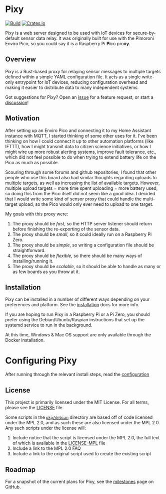 # Pixy

[![Build](https://github.com/cryptaliagy/pixy/actions/workflows/build.yaml/badge.svg)](https://github.com/cryptaliagy/pixy/actions/workflows/build.yaml)
[![Crates.io](https://img.shields.io/crates/v/pixy)](https://crates.io/crates/pixy)

Pixy is a web server designed to be used with IoT devices for secure-by-default sensor data relay. It was originally built for use with the Pimoroni Enviro Pico, so you could say it is a Raspberry Pi **Pi**co pro**xy**.

## Overview

Pixy is a Rust-based proxy for relaying sensor messages to multiple targets defined within a simple YAML configuration file. It acts as a single write-only entrypoint for IoT devices, reducing configuration overhead and making it easier to distribute data to many independent systems.

Got suggestions for Pixy? Open an [issue](https://github.com/cryptaliagy/pixy/issues) for a feature request, or start a [discussion](https://github.com/cryptaliagy/pixy/discussions)!

## Motivation

After setting up an Enviro Pico and connecting it to my Home Assistant instance with MQTT, I started thinking of some other uses for it. I've been thinking on how I could connect it up to other automation platforms (like IFTTT), how I might transmit data to citizen science initiatives, or how I might wire up more robust alerting systems, improve fault tolerance, etc., which did not feel possible to do when trying to extend battery life on the Pico as much as possible.

Scouring through some forums and github repositories, I found that other people who use this board also had similar thoughts regarding uploads to multiple targets, as well as increasing the list of available targets. However, multiple upload targets = more time spent uploading = more battery used, so doing this from the Pico itself did not seem like a good idea. I decided that I would write some kind of sensor proxy that could handle the multi-target upload, so the Pico would only ever need to upload to one target.

My goals with this proxy were:

1. The proxy should be _fast_, so the HTTP server listener should return before finishing the re-exporting of the sensor data.
1. The proxy should be _small_, so it could ideally run on a Raspberry Pi Zero.
1. The proxy should be _simple_, so writing a configuration file should be straightforward.
1. The proxy should be _flexible_, so there should be many ways of installing/running it.
1. The proxy should be _scalable_, so it should be able to handle as many or as few boards as you throw at it.

## Installation

Pixy can be installed in a number of different ways depending on your preferences and platform. See the [installation](/docs/Installing.md) docs for more info.

If you are hoping to run Pixy in a Raspberry Pi or a Pi Zero, you should prefer using the Debian/Ubuntu/Raspian instructions that set up the systemd service to run in the background.

At this time, Windows & Mac OS support are only available through the Docker installation.

# Configuring Pixy

After running through the relevant install steps, read the [configuration](/docs/Configuring.md)

## License

This project is primarily licensed under the MIT License. For all terms, please see the [LICENSE](/LICENSE) file.

Some scripts in the [`pkg/debian`](/pkg/debian) directory are based off of code licensed under the MPL 2.0, and as such these are also licensed under the MPL 2.0. Any such scripts under the license will:

1. Include notice that the script is licensed under the MPL 2.0, the full text of which is available in the [LICENSE-MPL](/LICENSE-MPL) file
1. Include a link to the MPL 2.0 FAQ
1. Include a link to the original script used to create the existing script

## Roadmap

For a snapshot of the current plans for Pixy, see the [milestones](https://github.com/cryptaliagy/pixy/milestones) page on GitHub.
